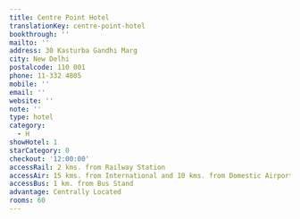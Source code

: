 ```yaml
---
title: Centre Point Hotel
translationKey: centre-point-hotel
bookthrough: ''
mailto: ''
address: 30 Kasturba Gandhi Marg
city: New Delhi
postalcode: 110 001
phone: 11-332 4805
mobile: ''
email: ''
website: ''
note: ''
type: hotel
category:
  - H
showHotel: 1
starCategory: 0
checkout: '12:00:00'
accessRail: 2 kms. from Railway Station
accessAir: 15 kms. from International and 10 kms. from Domestic Airport
accessBus: 1 km. from Bus Stand
advantage: Centrally Located
rooms: 60
---
```

